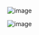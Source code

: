 ![image](https://user-images.githubusercontent.com/60442877/206933087-afe31cc4-dfb5-42f9-9766-ef083fd5b56f.png)

![image](https://user-images.githubusercontent.com/60442877/206933193-723d8183-70f3-49fb-b4ae-baeb8fde8b7a.png)
